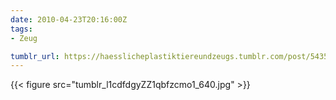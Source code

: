 ```yaml
---
date: 2010-04-23T20:16:00Z
tags:
- Zeug

tumblr_url: https://haesslicheplastiktiereundzeugs.tumblr.com/post/543581947
---
```

{{< figure src="tumblr_l1cdfdgyZZ1qbfzcmo1_640.jpg" >}}
